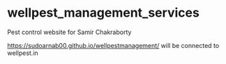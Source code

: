 # wellpest_management_services
Pest control website for Samir Chakraborty

https://sudoarnab00.github.io/wellpestmanagement/ will be connected to wellpest.in
